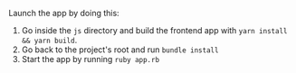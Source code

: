 Launch the app by doing this:

1. Go inside the `js` directory and build the frontend app with `yarn install && yarn build`.
2. Go back to the project's root and run `bundle install`
3. Start the app by running `ruby app.rb`
